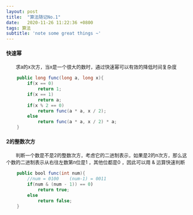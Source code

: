 ```yaml
---
layout: post
title:  "算法随记No.1"
date:   2020-11-26 11:22:36 +0800
tags: 算法
subtitle: 'note some great things ~'
---
```


#### 快速幂
<font size=2>&emsp;&emsp;求a的x次方，当x是一个很大的数时，通过快速幂可以有效的降低时间复杂度</font>

```java
    public long func(long a, long x){
        if(x == 0)
            return 1;
        if(x == 1)
            return a;
        if(x % 2 == 0)
            return func(a * a, x / 2);
        else
            return func(a * a, x / 2) * a;
    }
```

#### 2的整数次方

<font size=2>&emsp;&emsp;判断一个数是不是2的整数次方，考虑它的二进制表示，如果是2的n次方，那么这个数的二进制表示从右往左数第n位是1 ，其他位都是0 ，因此可以用 & 运算快速判断</font>

```java
    public bool func(int num){
        //num = 0100    (num-1) = 0011
        if(num & (num - 1)) == 0)
            return true;
        else
            return false;
    }
```